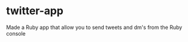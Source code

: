 twitter-app
===========

Made a Ruby app that allow you to send tweets and dm's from the Ruby console

